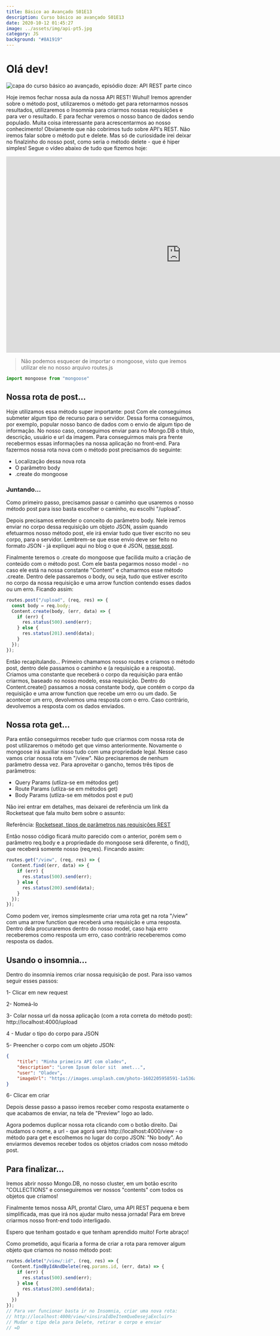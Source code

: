```yaml
---
title: Básico ao Avançado S01E13
description: Curso básico ao avançado S01E13
date: 2020-10-12 01:45:27
image: ../assets/img/api-pt5.jpg
category: JS
background: "#8A1919"
---
```

# Olá dev!

![capa do curso básico ao avançado, episódio doze: API REST parte cinco](../assets/img/api-pt5.jpg)

Hoje iremos fechar nossa aula da nossa API REST! Wuhul! Iremos aprender sobre o método post, utilizaremos o método get para retornarmos nossos resultados, utilizaremos o Insomnia para criarmos nossas requisições e para ver o resultado. E para fechar veremos o nosso banco de dados sendo populado. Muita coisa interessante para acrescentarmos ao nosso conhecimento! Obviamente que não cobrimos tudo sobre API's REST. Não iremos falar sobre o método put e delete. Mas só de curiosidade irei deixar no finalzinho do nosso post, como seria o método delete - que é hiper simples! Segue o vídeo abaixo de tudo que fizemos hoje:

<iframe title="video da série básico avançado, episódio treze" width="933" height="525" src="https://www.youtube.com/embed/ZKANHgiTNLE" frameborder="0" allow="accelerometer; autoplay; clipboard-write; encrypted-media; gyroscope; picture-in-picture" allowfullscreen></iframe>

> Não podemos esquecer de importar o mongoose, visto que iremos utilizar ele no nosso arquivo routes.js

```javascript
import mongoose from "mongoose"
```

## Nossa rota de post...

Hoje utilizamos essa método super importante: post
Com ele conseguimos submeter algum tipo de recurso para o servidor. Dessa forma conseguimos, por exemplo, popular nosso banco de dados com o envio de algum tipo de informação. No nosso caso, conseguimos enviar para no Mongo.DB o título, descrição, usuário e url da imagem. Para conseguirmos mais pra frente recebermos essas informações na nossa aplicação no front-end. Para fazermos nossa rota nova com o método post precisamos do seguinte:

* Localização dessa nova rota
* O parâmetro body
* .create do mongoose

### Juntando...

Como primeiro passo, precisamos passar o caminho que usaremos o nosso método post para isso basta escolher o caminho, eu escolhi "/upload".

Depois precisamos entender o conceito do parâmetro body. Nele iremos enviar no corpo dessa requisição um objeto JSON, assim quando efetuarmos nosso método post, ele irá enviar tudo que tiver escrito no seu corpo, para o servidor. Lembrem-se que esse envio deve ser feito no formato JSON - já expliquei aqui no blog o que é JSON, [nesse post](https://oladev.com.br/basico-ao-avancado-s01e06/).

Finalmente teremos o .create do mongoose que facilida muito a criação de conteúdo com o método post. Com ele basta pegarmos nosso model - no caso ele está na nossa constante "Content" e chamarmos esse método .create. Dentro dele passaremos o body, ou seja, tudo que estiver escrito no corpo da nossa requisição e uma arrow function contendo esses dados ou um erro. Ficando assim:

```javascript
routes.post("/upload", (req, res) => {
  const body = req.body;
  Content.create(body, (err, data) => {
    if (err) {
      res.status(500).send(err);
    } else {
      res.status(201).send(data);
    }
  });
});
```

Então recapitulando... Primeiro chamamos nosso routes e criamos o método post, dentro dele passamos o caminho e (a requisição e a resposta). Criamos uma constante que receberá o corpo da requisição para então criarmos, baseado no nosso modelo, essa requisição. Dentro do Content.create() passamos a nossa constante body, que contém o corpo da requisição e uma arrow function que recebe um erro ou um dado. Se acontecer um erro, devolvemos uma resposta com o erro. Caso contrário, devolvemos a resposta com os dados enviados.

## Nossa rota get...

Para então conseguirmos receber tudo que criarmos com nossa rota de post utilizaremos o método get que vimso anteriormente. Novamente o mongoose irá auxiliar nisso tudo com uma propriedade legal. Nesse caso vamos criar nossa rota em "/view". Não precisaremos de nenhum parâmetro dessa vez. 
Para aproveitar o gancho, temos três tipos de parâmetros:

* Query Params (utliza-se em métodos get)
* Route Params (utliza-se em métodos get)
* Body Params (utliza-se em métodos post e put)

Não irei entrar em detalhes, mas deixarei de referência um link da Rocketseat que fala muito bem sobre o assunto:

Referência: [Rocketseat, tipos de parâmetros nas requisições REST ](https://blog.rocketseat.com.br/tipos-de-parametros-nas-requisicoes-rest/)

Então nosso código ficará muito parecido com o anterior, porém sem o parâmetro req.body e a propriedade do mongoose será diferente, o  find(), que receberá somente nosso (req,res). Fincando assim:

```javascript
routes.get("/view", (req, res) => {
  Content.find((err, data) => {
    if (err) {
      res.status(500).send(err);
    } else {
      res.status(200).send(data);
    }
  });
});
```

Como podem ver, iremos simplesmente criar uma rota get na rota "/view" com uma arrow function que receberá uma requisição e uma resposta. Dentro dela procuraremos dentro do nosso model, caso haja erro receberemos como resposta um erro, caso contrário receberemos como resposta os dados.

## Usando o insomnia...

Dentro do insomnia iremos criar nossa requisição de post. Para isso vamos seguir esses passos: 

1- Clicar em new request

2- Nomeá-lo

3- Colar nossa url da nossa aplicação (com a rota correta do método post): http://localhost:4000/upload

4 - Mudar o tipo do corpo para JSON

5- Preencher o corpo com um objeto JSON:

```json
{
	"title": "Minha primeira API com oladev",
	"description": "Lorem Ipsum dolor sit  amet...",
	"user": "Oladev",
	"imageUrl": "https://images.unsplash.com/photo-1602205958591-1a536abe895c?ixlib=rb-1.2.1&ixid=eyJhcHBfaWQiOjEyMDd9&auto=format&fit=crop&w=634&q=80"
}
```

6- Clicar em criar

Depois desse passo a passo iremos receber como resposta exatamente o que acabamos de enviar, na tela de "Preview" logo ao lado.

Agora podemos duplicar nossa rota clicando com o botão direito. Dai mudamos o nome, a url - que agorá será http://localhost:4000/view - o método para get e escolhemos no lugar do corpo JSON: "No body". Ao enviarmos devemos receber todos os objetos criados com nosso método post.

## Para finalizar...

Iremos abrir nosso Mongo.DB, no nosso cluster, em um botão escrito "COLLECTIONS" e conseguiremos ver nossos "contents" com todos os objetos que criamos! 

Finalmente temos nossa API, pronta! Claro, uma API REST pequena e bem simplificada, mas que irá nos ajudar muito nessa jornada! Para em breve criarmos nosso front-end todo interligado.

Espero que tenham gostado e que tenham aprendido muito! Forte abraço!

Como prometido, aqui ficaria  a forma de criar a rota para remover algum objeto que criamos no nosso método post: 

```javascript
routes.delete("/view/:id", (req, res) => {
  Content.findByIdAndDelete(req.params.id, (err, data) => {
    if (err) {
      res.status(500).send(err);
    } else {
      res.status(200).send(data);
    }
  })
});
// Para ver funcionar basta ir no Insomnia, criar uma nova rota:
// http://localhost:4000/view/<insiraIdDeItemQueDesejaExcluir>
// Mudar o tipo dela para Delete, retirar o corpo e enviar
// =D
```